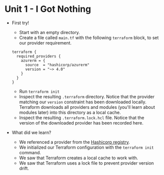 # Unit 1 - I Got Nothing

- First try!
  - Start with an empty directory.
  - Create a file called `main.tf` with the following `terraform` block, to set our provider requirement.

  ```
  terraform {
    required_providers {
      azurerm = {
        source  = "hashicorp/azurerm"
        version = "~> 4.0"
      }
    }
  }
  ```

  - Run `terraform init`
  - Inspect the resulting `.terraform` directory.
    Notice that the provider matching our `version` constraint has been downloaded locally.
    Terraform downloads all providers and modules (you'll learn about modules later) into this directory as a local cache.
  - Inspect the resulting `.terraform.lock.hcl` file.
    Notice that the version of the downloaded provider has been recorded here.

- What did we learn?
  - We referenced a provider from the [Hashicorp registry](https://registry.terraform.io).
  - We initialized our Terraform configuration with the `terraform init` command.
  - We saw that Terraform creates a local cache to work with.
  - We saw that Terraform uses a lock file to prevent provider version drift.
